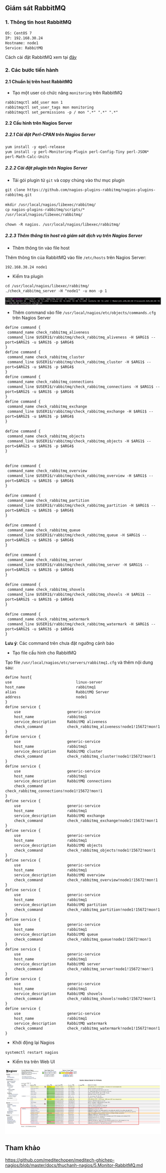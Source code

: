 ## Giám sát RabbitMQ 

### 1. Thông tin host RabbitMQ

```
OS: CentOS 7
IP: 192.168.30.24
Hostname: node1
Service: RabbitMQ
```

Cách cài đặt RabbitMQ xem tại [đây](https://github.com/hoangdh/meditech-ghichep-rabbitmq/blob/master/docs/tutorials/setup-standalone/CENTOS-7.md)

### 2. Các bước tiến hành

#### 2.1 Chuẩn bị trên host RabbitMQ

- Tạo một user có chức năng `monitoring` trên RabbitMQ

```
rabbitmqctl add_user mon 1
rabbitmqctl set_user_tags mon monitoring
rabbitmqctl set_permissions -p / mon ".*" ".*" ".*" 
```

#### 2.2 Cấu hình trên Nagios Server

##### 2.2.1 Cài đặt Perl-CPAN trên Nagios Server

```
yum install -y epel-release
yum install -y perl-Monitoring-Plugin perl-Config-Tiny perl-JSON* perl-Math-Calc-Units
```

##### 2.2.2 Cài đặt plugin trên Nagios Server

- Tải gói plugin từ `git` và copy chúng vào thư mục plugin

```
git clone https://github.com/nagios-plugins-rabbitmq/nagios-plugins-rabbitmq.git

mkdir /usr/local/nagios/libexec/rabbitmq/
cp nagios-plugins-rabbitmq/scripts/* /usr/local/nagios/libexec/rabbitmq/

chown -R nagios. /usr/local/nagios/libexec/rabbitmq/
```

##### 2.2.3 Thêm thông tin host và giám sát dịch vụ trên Nagios Server

- Thêm thông tin vào file host

Thêm thông tin của RabbitMQ vào file `/etc/hosts` trên Nagios Server:

```
192.168.30.24 node1
```

- Kiểm tra plugin

```
cd /usr/local/nagios/libexec/rabbitmq/
./check_rabbitmq_server -H "node1" -u mon -p 1
```

<img src="img/10.jpg">

- Thêm command vào file `/usr/local/nagios/etc/objects/commands.cfg` trên Nagios Server

```
define command {
 command_name check_rabbitmq_aliveness
 command_line $USER1$/rabbitmq/check_rabbitmq_aliveness -H $ARG1$ --port=$ARG2$ -u $ARG3$ -p $ARG4$
}
define command {
 command_name check_rabbitmq_cluster 
 command_line $USER1$/rabbitmq/check_rabbitmq_cluster -H $ARG1$ --port=$ARG2$ -u $ARG3$ -p $ARG4$
}
define command {
 command_name check_rabbitmq_connections
 command_line $USER1$/rabbitmq/check_rabbitmq_connections -H $ARG1$ --port=$ARG2$ -u $ARG3$ -p $ARG4$
}
define command {
 command_name check_rabbitmq_exchange
 command_line $USER1$/rabbitmq/check_rabbitmq_exchange -H $ARG1$ --port=$ARG2$ -u $ARG3$ -p $ARG4$
}

define command {
 command_name check_rabbitmq_objects
 command_line $USER1$/rabbitmq/check_rabbitmq_objects -H $ARG1$ --port=$ARG2$ -u $ARG3$ -p $ARG4$
}


define command {
 command_name check_rabbitmq_overview
 command_line $USER1$/rabbitmq/check_rabbitmq_overview -H $ARG1$ --port=$ARG2$ -u $ARG3$ -p $ARG4$
}

define command {
 command_name check_rabbitmq_partition
 command_line $USER1$/rabbitmq/check_rabbitmq_partition -H $ARG1$ --port=$ARG2$ -u $ARG3$ -p $ARG4$
}

define command {
 command_name check_rabbitmq_queue
 command_line $USER1$/rabbitmq/check_rabbitmq_queue -H $ARG1$ --port=$ARG2$ -u $ARG3$ -p $ARG4$
}

define command {
 command_name check_rabbitmq_server
 command_line $USER1$/rabbitmq/check_rabbitmq_server -H $ARG1$ --port=$ARG2$ -u $ARG3$ -p $ARG4$
}

define command {
 command_name check_rabbitmq_shovels
 command_line $USER1$/rabbitmq/check_rabbitmq_shovels -H $ARG1$ --port=$ARG2$ -u $ARG3$ -p $ARG4$
}

define command {
 command_name check_rabbitmq_watermark
 command_line $USER1$/rabbitmq/check_rabbitmq_watermark -H $ARG1$ --port=$ARG2$ -u $ARG3$ -p $ARG4$
}
```

**Lưu ý**: Các command trên chưa đặt ngưỡng cảnh báo

- Tạo file cấu hình cho RabbitMQ

Tạo file `/usr/local/nagios/etc/servers/rabbitmq1.cfg` và thêm nội dung sau:

```
define host{
use                             linux-server
host_name                       rabbitmq1
alias                           RabbitMQ Server
address                         node1
}
define service {
    use                     generic-service
    host_name               rabbitmq1
    service_description     RabbitMQ aliveness
    check_command           check_rabbitmq_aliveness!node1!15672!mon!1
}
define service {
    use                     generic-service
    host_name               rabbitmq1
    service_description     RabbitMQ cluster
    check_command           check_rabbitmq_cluster!node1!15672!mon!1
}
define service {
    use                     generic-service
    host_name               rabbitmq1
    service_description     RabbitMQ connections
    check_command           check_rabbitmq_connections!node1!15672!mon!1
}
define service {
    use                     generic-service
    host_name               rabbitmq1
    service_description     RabbitMQ exchange
    check_command           check_rabbitmq_exchange!node1!15672!mon!1
}
define service {
    use                     generic-service
    host_name               rabbitmq1
    service_description     RabbitMQ objects 
    check_command           check_rabbitmq_objects!node1!15672!mon!1
}
define service {
    use                     generic-service
    host_name               rabbitmq1
    service_description     RabbitMQ overview  
    check_command           check_rabbitmq_overview!node1!15672!mon!1
}
define service {
    use                     generic-service
    host_name               rabbitmq1
    service_description     RabbitMQ partition 
    check_command           check_rabbitmq_partition!node1!15672!mon!1
}
define service {
    use                     generic-service
    host_name               rabbitmq1
    service_description     RabbitMQ queue
    check_command           check_rabbitmq_queue!node1!15672!mon!1
}
define service {
    use                     generic-service
    host_name               rabbitmq1
    service_description     RabbitMQ server 
    check_command           check_rabbitmq_server!node1!15672!mon!1
}
define service {
    use                     generic-service
    host_name               rabbitmq1
    service_description     RabbitMQ shovels 
    check_command           check_rabbitmq_shovels!node1!15672!mon!1
}
define service {
    use                     generic-service
    host_name               rabbitmq1
    service_description     RabbitMQ watermark
    check_command           check_rabbitmq_watermark!node1!15672!mon!1
}
```

- Khởi động lại Nagios

`systemctl restart nagios`

- Kiểm tra trên Web UI

<img src="img/11.jpg">

## Tham khảo

https://github.com/meditechopen/meditech-ghichep-nagios/blob/master/docs/thuchanh-nagios/5.Monitor-RabbitMQ.md